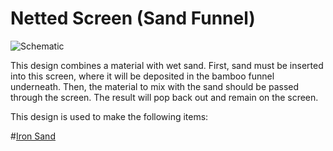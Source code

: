 # Netted Screen (Sand Funnel)

![Schematic](betterwithaddons:docs/imgs/sandnet.png)

This design combines a material with wet sand. First, sand must be inserted into this screen, where it will be deposited in the bamboo funnel underneath. Then, the material to mix with the sand should be passed through the screen. The result will pop back out and remain on the screen.

This design is used to make the following items:

#[Iron Sand](block:betterwithaddons:iron_sand@0)